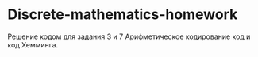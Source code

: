 # Discrete-mathematics-homework
Решение кодом для задания 3 и 7
Арифметическое кодирование код и 
код Хемминга.
